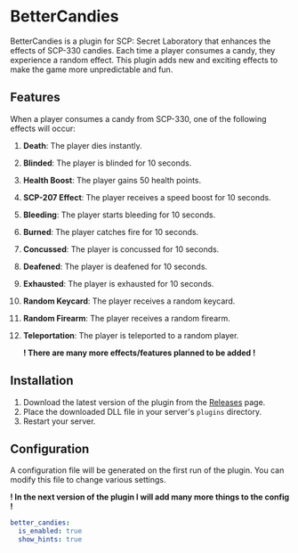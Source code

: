 # BetterCandies

BetterCandies is a plugin for SCP: Secret Laboratory that enhances the effects of SCP-330 candies. Each time a player consumes a candy, they experience a random effect. This plugin adds new and exciting effects to make the game more unpredictable and fun.

## Features

When a player consumes a candy from SCP-330, one of the following effects will occur:

1. **Death**: The player dies instantly.
2. **Blinded**: The player is blinded for 10 seconds.
3. **Health Boost**: The player gains 50 health points.
4. **SCP-207 Effect**: The player receives a speed boost for 10 seconds.
5. **Bleeding**: The player starts bleeding for 10 seconds.
6. **Burned**: The player catches fire for 10 seconds.
7. **Concussed**: The player is concussed for 10 seconds.
8. **Deafened**: The player is deafened for 10 seconds.
9. **Exhausted**: The player is exhausted for 10 seconds.
10. **Random Keycard**: The player receives a random keycard.
11. **Random Firearm**: The player receives a random firearm.
12. **Teleportation**: The player is teleported to a random player.

    **! There are many more effects/features planned to be added !**

## Installation

1. Download the latest version of the plugin from the [Releases](https://github.com/Mruczek2137/better-candies/releases) page.
2. Place the downloaded DLL file in your server's `plugins` directory.
3. Restart your server.

## Configuration

A configuration file will be generated on the first run of the plugin. You can modify this file to change various settings.

**! In the next version of the plugin I will add many more things to the config !**

```yaml
better_candies:
  is_enabled: true
  show_hints: true
